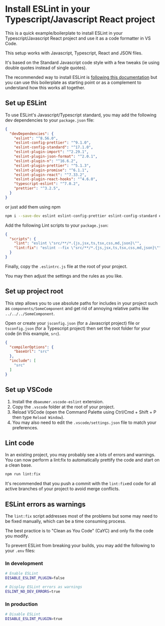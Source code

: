 # Install ESLint in your Typescript/Javascript React project

This is a quick example/boilerplate to install ESLint in your Typescript/Javascript React project and use it as a code formatter in VS Code.

This setup works with Javascript, Typescript, React and JSON files.

It's based on the Standard Javascript code style with a few tweaks (ie using double quotes instead of single quotes).

The recommended way to install ESLint is [following this documentation](https://eslint.org/docs/latest/use/getting-started) but you can use this boilerplate as starting point or as a complement to understand how this works all together.

## Set up ESLint

To use ESLint's Javascript/Typescript standard, you may add the following dev dependencies to your `package.json` file:

```json
{
  "devDependencies": {
    "eslint": "^8.56.0",
    "eslint-config-prettier": "^9.1.0",
    "eslint-config-standard": "^17.1.0",
    "eslint-plugin-import": "^2.29.1",
    "eslint-plugin-json-format": "^2.0.1",
    "eslint-plugin-n": "^16.6.2",
    "eslint-plugin-prettier": "^5.1.3",
    "eslint-plugin-promise": "^6.1.1",
    "eslint-plugin-react": "^7.33.2",
    "eslint-plugin-react-hooks": "^4.6.0",
    "typescript-eslint": "^7.0.2",
    "prettier": "^3.2.5",
  }
}
```
or just add them using npm
```bash
npm i --save-dev eslint eslint-config-prettier eslint-config-standard eslint-plugin-import eslint-plugin-json-format eslint-plugin-n eslint-plugin-prettier eslint-plugin-promise eslint-plugin-react eslint-plugin-react-hooks typescript-eslint prettier
```
Add the following Lint scripts to your `package.json`:
```json
{
  "scripts": {
    "lint": "eslint \"src/**/*.{js,jsx,ts,tsx,css,md,json}\"",
    "lint:fix": "eslint --fix \"src/**/*.{js,jsx,ts,tsx,css,md,json}\""
  }
}
```

Finally, copy the `.eslintrc.js` file at the root of your project.

You may then adjust the settings and the rules as you like.

## Set up project root

This step allows you to use absolute paths for includes in your project such as `components/SomeComponent` and get rid of annoying relative paths like `../../../SomeComponent`.

Open or create your `jsconfig.json` (for a Javascript project) file or `tsconfig.json` (for a Typescript project) then set the root folder for your code (in this example, `src`).

```json
{
  "compilerOptions": {
    "baseUrl": "src"
  },
  "include": [
    "src"
  ]
}
```

## Set up VSCode

1. Install the `dbaeumer.vscode-eslint` extension.
2. Copy the `.vscode` folder at the root of your project.
3. Reload VSCode (open the Command Palette using Ctrl/Cmd + Shift + P then type `Reload Window`).
4. You may also need to edit the `.vscode/settings.json` file to match your preferences.

## Lint code
In an existing project, you may probably see a lots of errors and warnings. You can now perform a lint:fix to automatically prettify the code and start on a clean base.

```bash
npm run lint:fix
```

It's recommended that you push a commit with the `lint:fix`ed code for all active branches of your project to avoid merge conflicts.

## ESLint errors as warnings
The `lint:fix` script addresses most of the problems but some may need to be fixed manually, which can be a time consuming process.

The best practice is to "Clean as You Code" (CaYC) and only fix the code you modify.

To prevent ESLint from breaking your builds, you may add the following to your `.env` files:

### In development
```bash
# Enable ESLint
DISABLE_ESLINT_PLUGIN=false

# Display ESLint errors as warnings
ESLINT_NO_DEV_ERRORS=true
```

### In production
```bash
# Disable ESLint
DISABLE_ESLINT_PLUGIN=true
```